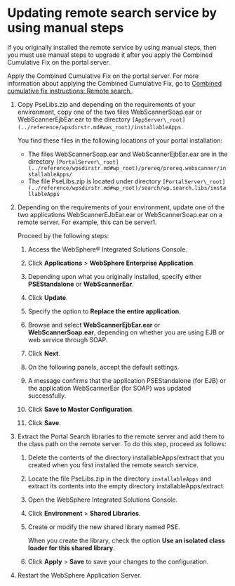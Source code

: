 # Updating remote search service by using manual steps

If you originally installed the remote service by using manual steps, then you must use manual steps to upgrade it after you apply the Combined Cumulative Fix on the portal server.

Apply the Combined Cumulative Fix on the portal server. For more information about applying the Combined Cumulative Fix, go to [Combined cumulative fix instructions: Remote search.](../../../../deploy_dx/install/traditional/cf_install/ccf_95_remote_search.md).

1.  Copy PseLibs.zip and depending on the requirements of your environment, copy one of the two files WebScannerSoap.ear or WebScannerEjbEar.ear to the directory `[AppServer\_root](../reference/wpsdirstr.md#was_root)/installableApps`.

    You find these files in the following locations of your portal installation:

    -   The files WebScannerSoap.ear and WebScannerEjbEar.ear are in the directory `[PortalServer\_root](../reference/wpsdirstr.md#wp_root)/prereq/prereq.webscanner/installableApps/`
    -   The file PseLibs.zip is located under directory `[PortalServer\_root](../reference/wpsdirstr.md#wp_root)/search/wp.search.libs/installableApps`
    
2.  Depending on the requirements of your environment, update one of the two applications WebScannerEJbEar.ear or WebScannerSoap.ear on a remote server. For example, this can be server1.

    Proceed by the following steps:

    1.  Access the WebSphere® Integrated Solutions Console.

    2.  Click **Applications** \> **WebSphere Enterprise Application**.

    3.  Depending upon what you originally installed, specify either **PSEStandalone** or **WebScannerEar**.

    4.  Click **Update**.

    5.  Specify the option to **Replace the entire application**.

    6.  Browse and select **WebScannerEjbEar.ear** or **WebScannerSoap.ear**, depending on whether you are using EJB or web service through SOAP.

    7.  Click **Next**.

    8.  On the following panels, accept the default settings.

    9.  A message confirms that the application PSEStandalone \(for EJB\) or the application WebScannerEar \(for SOAP\) was updated successfully.

    10. Click **Save to Master Configuration**.

    11. Click **Save**.

3.  Extract the Portal Search libraries to the remote server and add them to the class path on the remote server. To do this step, proceed as follows:

    1.  Delete the contents of the directory installableApps/extract that you created when you first installed the remote search service.

    2.  Locate the file PseLibs.zip in the directory `installableApps` and extract its contents into the empty directory installableApps/extract.

    3.  Open the WebSphere Integrated Solutions Console.

    4.  Click **Environment** \> **Shared Libraries**.

    5.  Create or modify the new shared library named PSE.

        When you create the library, check the option **Use an isolated class loader for this shared library**.

    6.  Click **Apply** \> **Save** to save your changes to the configuration.

4.  Restart the WebSphere Application Server.



